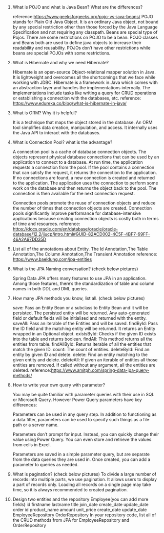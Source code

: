 
1. What is POJO and what is Java Bean? What are the differences?
   
   reference:https://www.geeksforgeeks.org/pojo-vs-java-beans/
   POJO stands for Plain Old Java Object. It is an ordinary Java object, not bound by any special restriction other than those forced by the Java Language Specification and not requiring any classpath.
   Beans are special type of Pojos. There are some restrictions on POJO to be a bean.
   POJO classes and Beans both are used to define java objects to increase their readability and reusability. POJOs don’t have other restrictions while beans are special POJOs with some restrictions.

2. What is Hibernate and why we need Hibernate?

   Hibernate is an open-source Object-relational mapper solution in Java. It is lightweight and overcomes all the shortcomings that we face while working with JDBC.
   Hibernate is a framework in Java which comes with an abstraction layer and handles the implementations internally. The implementations include tasks like writing a query for CRUD operations or establishing a connection with the databases, etc.
   reference: https://www.edureka.co/blog/what-is-hibernate-in-java/

3. What is ORM? Why it is helpful?

   It is a technique that maps the object stored in the database. An ORM tool simplifies data creation, manipulation, and access. It internally uses the Java API to interact with the databases.

4. What is Connection Pool? what is the advantage?

   A connection pool is a cache of database connection objects. The objects represent physical database connections that can be used by an application to connect to a database. At run time, the application requests a connection from the pool. If the pool contains a connection that can satisfy the request, it returns the connection to the application. If no connections are found, a new connection is created and returned to the application. The application uses the connection to perform some work on the database and then returns the object back to the pool. The connection is then available for the next connection request.

   Connection pools promote the reuse of connection objects and reduce the number of times that connection objects are created. Connection pools significantly improve performance for database-intensive applications because creating connection objects is costly both in terms of time and resources.
   reference: https://docs.oracle.com/en/database/oracle/oracle-database/12.2/jjucp/intro.html#GUID-82ACD002-4C5F-4BF7-99FF-46A2A97DD35D

5. List all of the annotations about Entity.
   The Id Annotation,The Table Annotation,The Column Annotation,The Transient Annotation
   reference: https://www.baeldung.com/jpa-entities
   
6. What is the JPA Naming conversation? (check below pictures)

   Spring Data JPA offers many features to use JPA in an application. Among those features, there’s the standardization of table and column names in both DDL and DML queries.

7. How many JPA methods you know, list all. (check below pictures)

   save: Pass an Entity Bean or a subclass to Entity Bean and it will be persisted. The persisted entity will be returned. Any auto-generated field or default fields will be initialised and returned with the entity.
   saveAll: Pass an iterable of the Entities and will be saved.
   findById: Pass the ID field and the matching entity will be returned. It returns an Entity wrapped in an Optional object.
   existsById: Checks if the given ID exists into the table and returns boolean.
   findAll: This method returns all the entities from table.
   findAllById: Returns iterable of all the entities that match the given ID.
   count: The count of entities.
   deleteById: Find an entity by given ID and delete.
   delete: Find an entity matching to the given entity and delete.
   deleteAll: If given an iterable of entities all those entities are removed. If called without any argument, all the entities are deleted.
   reference:https://www.amitph.com/spring-data-jpa-query-methods/

8. How to write your own query with parameter?

   You may be quite familiar with parameter queries with their use in SQL or Microsoft Query. However Power Query parameters have key differences:

   Parameters can be used in any query step. In addition to functioning as a data filter, parameters can be used to specify such things as a file path or a server name.

   Parameters don’t prompt for input. Instead, you can quickly change their value using Power Query. You can even store and retrieve the values from cells in Excel.

   Parameters are saved in a simple parameter query, but are separate from the data queries they are used in.  Once created, you can add a parameter to queries as needed.

9. What is pagination? (check below pictures)
   To divide a large number of records into multiple parts, we use pagination. It allows users to display a part of records only. Loading all records on a single page may take time, so it is always recommended to created pagination.

10. Design two entities and the repository
Employee(you can add more fields)
id
firstname
lastname
title
join_date
create_date
update_date
order
id
product_name
amount
unit_price
create_date
update_date
EmployeeRepository
OrderRepository
In your repository code, list all of the CRUD methods from JPA for EmployeeRepository and OrderRepository